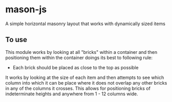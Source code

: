 
# mason-js
A simple horizontal masonry layout that works with dynamically sized items

## To use
This module works by looking at all "bricks" within a container and then positioning them within the container doings its best to following rule:

- Each brick should be placed as close to the top as possible

It works by looking at the size of each item and then attempts to see which column into which it can be place where it does not overlap any
other bricks in any of the columns it crosses. This allows for positioning bricks of indeterminate heights and anywhere from 1 - 12 columns wide.
